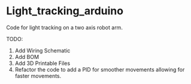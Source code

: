 # Light_tracking_arduino
Code for light tracking on a two axis robot arm.

TODO:
1. Add Wiring Schematic
2. Add BOM
3. Add 3D Printable Files
4. Refactor the code to add a PID for smoother movements allowing for faster movements.
